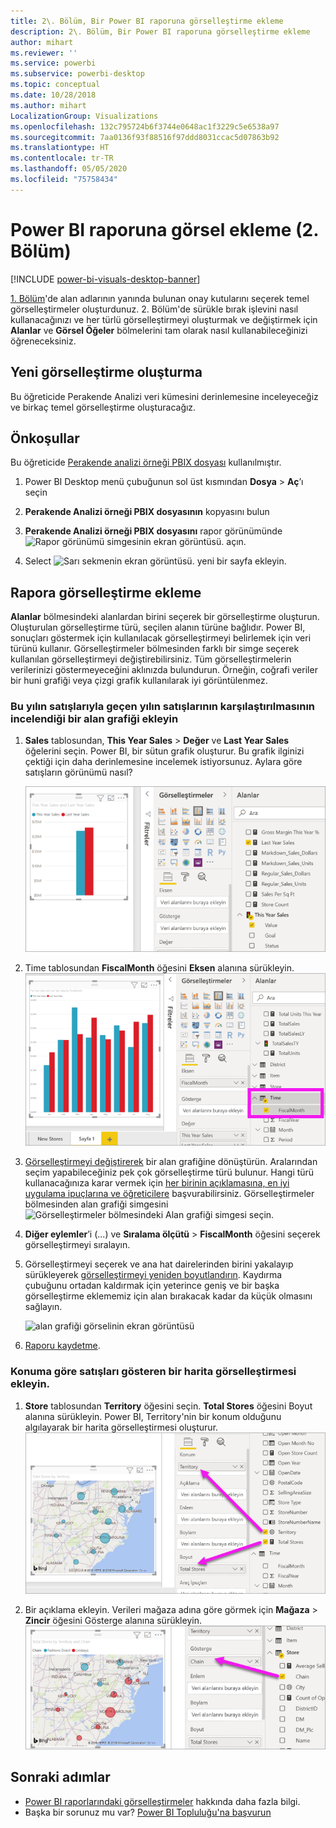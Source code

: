 ```yaml
---
title: 2\. Bölüm, Bir Power BI raporuna görselleştirme ekleme
description: 2\. Bölüm, Bir Power BI raporuna görselleştirme ekleme
author: mihart
ms.reviewer: ''
ms.service: powerbi
ms.subservice: powerbi-desktop
ms.topic: conceptual
ms.date: 10/28/2018
ms.author: mihart
LocalizationGroup: Visualizations
ms.openlocfilehash: 132c795724b6f3744e0648ac1f3229c5e6538a97
ms.sourcegitcommit: 7aa0136f93f88516f97ddd8031ccac5d07863b92
ms.translationtype: HT
ms.contentlocale: tr-TR
ms.lasthandoff: 05/05/2020
ms.locfileid: "75758434"
---
```

# <a name="add-visuals-to-a-power-bi-report-part-2"></a>Power BI raporuna görsel ekleme (2. Bölüm)

[!INCLUDE [power-bi-visuals-desktop-banner](../includes/power-bi-visuals-desktop-banner.md)]

[1. Bölüm](power-bi-report-add-visualizations-i.md)'de alan adlarının yanında bulunan onay kutularını seçerek temel görselleştirmeler oluşturdunuz.  2\. Bölüm'de sürükle bırak işlevini nasıl kullanacağınızı ve her türlü görselleştirmeyi oluşturmak ve değiştirmek için **Alanlar** ve **Görsel Öğeler** bölmelerini tam olarak nasıl kullanabileceğinizi öğreneceksiniz.


## <a name="create-a-new-visualization"></a>Yeni görselleştirme oluşturma
Bu öğreticide Perakende Analizi veri kümesini derinlemesine inceleyeceğiz ve birkaç temel görselleştirme oluşturacağız.

## <a name="prerequisites"></a>Önkoşullar

Bu öğreticide [Perakende analizi örneği PBIX dosyası](https://download.microsoft.com/download/9/6/D/96DDC2FF-2568-491D-AAFA-AFDD6F763AE3/Retail%20Analysis%20Sample%20PBIX.pbix) kullanılmıştır.

1. Power BI Desktop menü çubuğunun sol üst kısmından **Dosya** > **Aç**’ı seçin
   
2. **Perakende Analizi örneği PBIX dosyasının** kopyasını bulun

1. **Perakende Analizi örneği PBIX dosyasını** rapor görünümünde ![Rapor görünümü simgesinin ekran görüntüsü.](media/power-bi-visualization-kpi/power-bi-report-view.png) açın.

1. Select ![Sarı sekmenin ekran görüntüsü.](media/power-bi-visualization-kpi/power-bi-yellow-tab.png) yeni bir sayfa ekleyin.

## <a name="add-visualizations-to-the-report"></a>Rapora görselleştirme ekleme

**Alanlar** bölmesindeki alanlardan birini seçerek bir görselleştirme oluşturun. Oluşturulan görselleştirme türü, seçilen alanın türüne bağlıdır. Power BI, sonuçları göstermek için kullanılacak görselleştirmeyi belirlemek için veri türünü kullanır. Görselleştirmeler bölmesinden farklı bir simge seçerek kullanılan görselleştirmeyi değiştirebilirsiniz. Tüm görselleştirmelerin verilerinizi göstermeyeceğini aklınızda bulundurun. Örneğin, coğrafi veriler bir huni grafiği veya çizgi grafik kullanılarak iyi görüntülenmez. 


### <a name="add-an-area-chart-that-looks-at-this-years-sales-compared-to-last-year"></a>Bu yılın satışlarıyla geçen yılın satışlarının karşılaştırılmasının incelendiği bir alan grafiği ekleyin

1. **Sales** tablosundan, **This Year Sales** > **Değer** ve **Last Year Sales** öğelerini seçin. Power BI, bir sütun grafik oluşturur.  Bu grafik ilginizi çektiği için daha derinlemesine incelemek istiyorsunuz. Aylara göre satışların görünümü nasıl?  
   
   ![Sütun grafiğini gösteren ekran görüntüsü](media/power-bi-report-add-visualizations-ii/power-bi-start.png)

2. Time tablosundan **FiscalMonth** öğesini **Eksen** alanına sürükleyin.  
   ![Eksen olarak FiscalMonth ile sütun grafiğini gösteren ekran görüntüsü](media/power-bi-report-add-visualizations-ii/power-bi-fiscalmonth.png)

3. [Görselleştirmeyi değiştirerek](power-bi-report-change-visualization-type.md) bir alan grafiğine dönüştürün.  Aralarından seçim yapabileceğiniz pek çok görselleştirme türü bulunur. Hangi türü kullanacağınıza karar vermek için [her birinin açıklamasına, en iyi uygulama ipuçlarına ve öğreticilere](power-bi-visualization-types-for-reports-and-q-and-a.md) başvurabilirsiniz. Görselleştirmeler bölmesinden alan grafiği simgesini ![Görselleştirmeler bölmesindeki Alan grafiği simgesi](media/power-bi-report-add-visualizations-ii/power-bi-area-chart.png) seçin.

4. **Diğer eylemler**’i (...) ve **Sıralama ölçütü** >  **FiscalMonth** öğesini seçerek görselleştirmeyi sıralayın.

5. Görselleştirmeyi seçerek ve ana hat dairelerinden birini yakalayıp sürükleyerek [görselleştirmeyi yeniden boyutlandırın](power-bi-visualization-move-and-resize.md). Kaydırma çubuğunu ortadan kaldırmak için yeterince geniş ve bir başka görselleştirme eklememiz için alan bırakacak kadar da küçük olmasını sağlayın.
   
   ![alan grafiği görselinin ekran görüntüsü](media/power-bi-report-add-visualizations-ii/pbi_part2_7b.png)
6. [Raporu kaydetme](../service-report-save.md).

### <a name="add-a-map-visualization-that-looks-at-sales-by-location"></a>Konuma göre satışları gösteren bir harita görselleştirmesi ekleyin.

1. **Store** tablosundan **Territory** öğesini seçin. **Total Stores** öğesini Boyut alanına sürükleyin. Power BI, Territory'nin bir konum olduğunu algılayarak bir harita görselleştirmesi oluşturur.  
   ![Alan grafiği](media/power-bi-report-add-visualizations-ii/power-bi-map1.png)

2. Bir açıklama ekleyin.  Verileri mağaza adına göre görmek için **Mağaza** > **Zincir** öğesini Gösterge alanına sürükleyin.  
   ![alanlar listesindeki Zincirden Gösterge demetindeki Zincire işaret eden oka sahip rapor tuvali](media/power-bi-report-add-visualizations-ii/power-bi-chain.png)

## <a name="next-steps"></a>Sonraki adımlar
* [Power BI raporlarındaki görselleştirmeler](power-bi-report-visualizations.md) hakkında daha fazla bilgi.  
* Başka bir sorunuz mu var? [Power BI Topluluğu'na başvurun](https://community.powerbi.com/)

